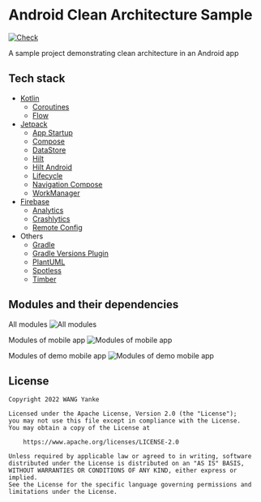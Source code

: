 # Android Clean Architecture Sample
[![Check](https://github.com/yacca/android-clean-arch/actions/workflows/Check.yaml/badge.svg)](https://github.com/yacca/android-clean-arch/actions/workflows/Check.yaml)

A sample project demonstrating clean architecture in an Android app

## Tech stack
- [Kotlin](https://kotlinlang.org/)
    - [Coroutines](https://kotlinlang.org/docs/coroutines-overview.html)
    - [Flow](https://kotlinlang.org/docs/flow.html)
- [Jetpack](https://developer.android.com/jetpack)
    - [App Startup](https://developer.android.com/topic/libraries/app-startup)
    - [Compose](https://developer.android.com/jetpack/compose)
    - [DataStore](https://developer.android.com/topic/libraries/architecture/datastore)
    - [Hilt](https://dagger.dev/hilt/)
    - [Hilt Android](https://developer.android.com/training/dependency-injection/hilt-android)
    - [Lifecycle](https://developer.android.com/topic/libraries/architecture/lifecycle)
    - [Navigation Compose](https://developer.android.com/jetpack/compose/navigation)
    - [WorkManager](https://developer.android.com/topic/libraries/architecture/workmanager)
- [Firebase](https://firebase.google.com/)
    - [Analytics](https://firebase.google.com/products/analytics)
    - [Crashlytics](https://firebase.google.com/products/crashlytics)
    - [Remote Config](https://firebase.google.com/products/remote-config)
- Others
    - [Gradle](https://gradle.org/)
    - [Gradle Versions Plugin](https://github.com/ben-manes/gradle-versions-plugin)
    - [PlantUML](https://plantuml.com/)
    - [Spotless](https://github.com/diffplug/spotless)
    - [Timber](https://github.com/JakeWharton/timber)

## Modules and their dependencies

All modules
![All modules](http://www.plantuml.com/plantuml/proxy?cache=no&src=https://raw.githubusercontent.com/yacca/android-clean-arch/main/doc/all-modules.puml)

Modules of mobile app
![Modules of mobile app](http://www.plantuml.com/plantuml/proxy?cache=no&src=https://raw.githubusercontent.com/yacca/android-clean-arch/main/doc/mobile-app-modules.puml)

Modules of demo mobile app
![Modules of demo mobile app](http://www.plantuml.com/plantuml/proxy?cache=no&src=https://raw.githubusercontent.com/yacca/android-clean-arch/main/doc/mobile-demo-modules.puml)

## License
```
Copyright 2022 WANG Yanke

Licensed under the Apache License, Version 2.0 (the "License");
you may not use this file except in compliance with the License.
You may obtain a copy of the License at

    https://www.apache.org/licenses/LICENSE-2.0

Unless required by applicable law or agreed to in writing, software
distributed under the License is distributed on an "AS IS" BASIS,
WITHOUT WARRANTIES OR CONDITIONS OF ANY KIND, either express or implied.
See the License for the specific language governing permissions and
limitations under the License.
```
